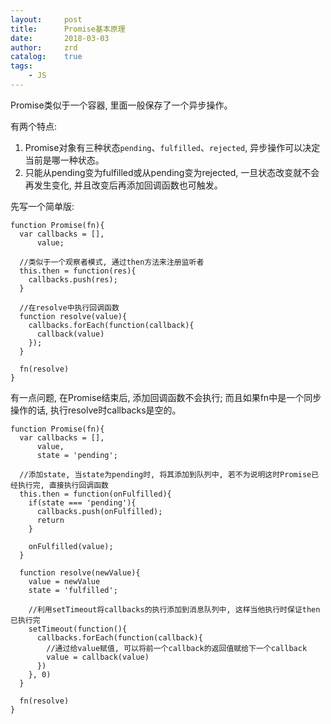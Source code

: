 ```yaml
---
layout:     post
title:      Promise基本原理
date:       2018-03-03
author:     zrd
catalog:    true
tags:
    - JS
---
```


Promise类似于一个容器, 里面一般保存了一个异步操作。

有两个特点:
1. Promise对象有三种状态`pending`、`fulfilled`、`rejected`, 异步操作可以决定当前是哪一种状态。
2. 只能从pending变为fulfilled或从pending变为rejected, 一旦状态改变就不会再发生变化, 并且改变后再添加回调函数也可触发。

先写一个简单版:
```
function Promise(fn){
  var callbacks = [],
      value;
  
  //类似于一个观察者模式, 通过then方法来注册监听者
  this.then = function(res){
    callbacks.push(res);
  }
  
  //在resolve中执行回调函数
  function resolve(value){
    callbacks.forEach(function(callback){
      callback(value)
    });
  }
  
  fn(resolve)
}
```

有一点问题, 在Promise结束后, 添加回调函数不会执行; 而且如果fn中是一个同步操作的话, 执行resolve时callbacks是空的。
```
function Promise(fn){
  var callbacks = [],
      value,
      state = 'pending';
  
  //添加state, 当state为pending时, 将其添加到队列中, 若不为说明这时Promise已经执行完, 直接执行回调函数
  this.then = function(onFulfilled){
    if(state === 'pending'){
      callbacks.push(onFulfilled);
      return
    }
    
    onFulfilled(value);
  }
  
  function resolve(newValue){
    value = newValue
    state = 'fulfilled';
    
    //利用setTimeout将callbacks的执行添加到消息队列中, 这样当他执行时保证then已执行完
    setTimeout(function(){
      callbacks.forEach(function(callback){
        //通过给value赋值, 可以将前一个callback的返回值赋给下一个callback
        value = callback(value)
      })
    }, 0)
  }
  
  fn(resolve)
}
```





























